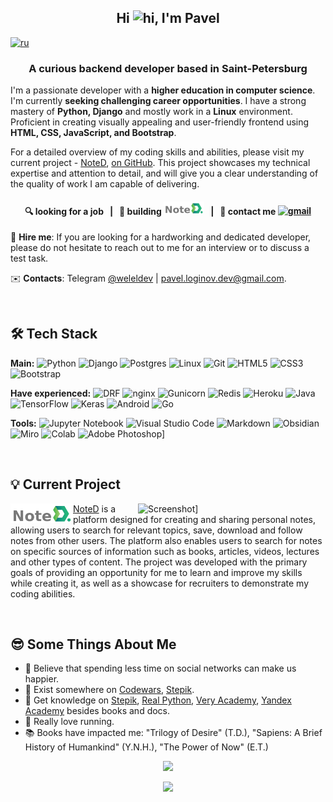 <!-- <p align="center"><img src="imgs/cover.jpeg" alt="cover" width="700" /></p> -->

<h2 align="center">
  Hi <img alt="hi" src="https://raw.githubusercontent.com/aemmadi/aemmadi/master/wave.gif" width="36"/>, I'm Pavel
</h2>
<a href="https://github.com/welel/welel/blob/main/README.rus.md" ><img alt="ru" src="https://img.shields.io/badge/%D0%B2%D0%B5%D1%80%D1%81%D0%B8%D1%8F-%D0%BD%D0%B0%20%D1%80%D1%83%D1%81%D1%81%D0%BA%D0%BE%D0%BC-blue"/></a>

<!-- 
<img align="right" alt="Mark" src="imgs/WATNEY.png" height="340" />
-->

<h3 align="center">A curious backend developer based in Saint-Petersburg</h3>

I'm a passionate developer with a **higher education in computer science**. I'm currently **seeking challenging career opportunities**. I have a strong mastery of **Python, Django** and mostly work in a **Linux** environment. Proficient in creating visually appealing and user-friendly frontend using **HTML, CSS, JavaScript, and Bootstrap**.

For a detailed overview of my coding skills and abilities, please visit my current project - [NoteD](https://welel-noted.site/en/), [on GitHub](https://github.com/welel/noted). This project showcases my technical expertise and attention to detail, and will give you a clear understanding of the quality of work I am capable of delivering.


<h4 align="center">🔍 looking for a job &nbsp; | &nbsp; 🌱 building <a href="https://github.com/welel/noted" _target="blank"><img alt="noted_logo" src="imgs/noted_logo2.png" width="65"/></a> &nbsp; | &nbsp; 💬 contact me <a href="mailto:pavel.loginov.dev@gmail.com" ><img src="https://img.shields.io/badge/-gmail-informational?style=flat&logo=gmail" alt="gmail"/></a></h4>

👔 **Hire me**: If you are looking for a hardworking and dedicated developer, please do not hesitate to reach out to me for an interview or to discuss a test task.

:envelope: **Contacts**: Telegram [@weleldev](https://t.me/weleldev) | pavel.loginov.dev@gmail.com.

<br>

## 🛠️ Tech Stack

<p>
  <b>Main:</b>
  <img src="https://img.shields.io/badge/Python-%2314354c.svg?logo=Python&logoColor=white&style=flat" alt="Python" />
  <img src="https://img.shields.io/badge/Django-%23092e20.svg?logo=django&logoColor=white&style=flat" alt="Django" />
  <img src="https://img.shields.io/badge/Postgres-%23336791.svg?logo=postgresql&logoColor=white&style=flat" alt="Postgres" />
  <img src="https://img.shields.io/badge/Linux-%23fcc624.svg?logo=linux&logoColor=white&style=flat" alt="Linux" />
  <img src="https://img.shields.io/badge/git-%23d22128.svg?logo=git&logoColor=white&style=flat" alt="Git" />
  <img src="https://img.shields.io/badge/HTML5-%23e34f26.svg?logo=html5&logoColor=white&style=flat" alt="HTML5" />
  <img src="https://img.shields.io/badge/CSS3-%231572b6.svg?logo=css3&logoColor=white&style=flat" alt="CSS3" />
  <img src="https://img.shields.io/badge/Bootstrap-%237952b3.svg?logo=bootstrap&logoColor=white&style=flat" alt="Bootstrap" />
</p>

<p>
  <b>Have experienced:</b>
  <img src="https://img.shields.io/badge/Django-REST-ff1709?style=flat&logo=django&logoColor=white&color=ff1709&labelColor=gray" alt="DRF" />
  <img src="https://img.shields.io/badge/nginx-%23009639.svg?style=flat&logo=nginx&logoColor=white" alt="nginx" />
  <img src="https://img.shields.io/badge/gunicorn-%298729.svg?style=flat&logo=gunicorn&logoColor=white" alt="Gunicorn" />
  <img src="https://img.shields.io/badge/Redis-%23a51f17.svg?logo=redis&logoColor=white&style=flat" alt="Redis" />
  <img src="https://img.shields.io/badge/heroku-%23430098.svg?style=flat&logo=heroku&logoColor=white" alt="Heroku" />
  <img src="https://img.shields.io/badge/Java-%23ED8B00.svg?style=flat&logo=java&logoColor=white" alt="Java" />
  <img src="https://img.shields.io/badge/TensorFlow-%23FF6F00.svg?style=flat&logo=TensorFlow&logoColor=white" alt="TensorFlow" />
  <img src="https://img.shields.io/badge/Keras-%23D00000.svg?style=flat&logo=Keras&logoColor=white" alt="Keras" />
  <img src="https://img.shields.io/badge/Android-3DDC84?style=flat&logo=android&logoColor=white" alt="Android" />
  <img src="https://img.shields.io/badge/Go-%2300ADD8.svg?style=flat&logo=go&logoColor=white" alt="Go" />
</p>

<p>
  <b>Tools:</b>
  <img src="https://img.shields.io/badge/Jupyter-%23FA0F00.svg?style=flat&logo=jupyter&logoColor=white" alt="Jupyter Notebook" />
  <img src="https://img.shields.io/badge/VS%20Code-0078d7.svg?style=flat&logo=visual-studio-code&logoColor=white" alt="Visual Studio Code" />
  <img src="https://img.shields.io/badge/Markdown-%23000000.svg?style=flat&logo=markdown&logoColor=white" alt="Markdown" />
  <img src="https://img.shields.io/badge/Obsidian-%23483699.svg?style=flat&logo=obsidian&logoColor=white" alt="Obsidian" />
  <img src="https://img.shields.io/badge/Miro-%23F2CA02.svg?style=flat&logo=miro&logoColor=black" alt="Miro" />
  <img src="https://img.shields.io/badge/Colab-%23F46800.svg?style=flat&logo=googlecolab&logoColor=white" alt="Colab" />
  <img src="https://img.shields.io/badge/Adobe%20Photoshop-%2331A8FF.svg?style=flat&logo=adobe%20photoshop&logoColor=white" alt="Adobe Photoshop]" />
</p>

<br>

## 💡 Current Project

<img src="https://camo.githubusercontent.com/ea165e2ba59ef0cbdad777ca1ff5fdfe552ab21ade7571285df6ce01f87551b6/68747470733a2f2f692e6962622e636f2f5a4d6a397476722f6f75747075742d6f6e6c696e65706e67746f6f6c732e706e67" width="300" align="right" alt="Screenshot]" />

<a href="https://github.com/welel/noted" _target="blank"><img alt="noted_logo" src="imgs/noted_logo2.png" width="100" align="left" /></a>

[NoteD](https://github.com/welel/noted) is a platform designed for creating and sharing personal notes, allowing users to search for relevant topics, save, download and follow notes from other users. The platform also enables users to search for notes on specific sources of information such as books, articles, videos, lectures and other types of content. The project was developed with the primary goals of providing an opportunity for me to learn and improve my skills while creating it, as well as a showcase for recruiters to demonstrate my coding abilities.

<br>

## 😎 Some Things About Me
* 📱 Believe that spending less time on social networks can make us happier.
* 🚀 Exist somewhere on [Codewars](https://www.codewars.com/users/-welel-), [Stepik](https://stepik.org/users/45294126).
* 📓 Get knowledge on [Stepik](https://stepik.org/), [Real Python](https://realpython.com/), [Very Academy](https://www.youtube.com/channel/UC1mxuk7tuQT2D0qTMgKji3w), [Yandex Academy](https://www.youtube.com/c/%D0%90%D0%BA%D0%B0%D0%B4%D0%B5%D0%BC%D0%B8%D1%8F%D0%AF%D0%BD%D0%B4%D0%B5%D0%BA%D1%81%D0%B0/about) besides books and docs.
* 🏃 Really love running.
* 📚 Books have impacted me: "Trilogy of Desire" (T.D.), "Sapiens: A Brief History of Humankind" (Y.N.H.), "The Power of Now" (E.T.)

<p align="center"><img src="https://streak-stats.demolab.com?user=welel&theme=flag-india&hide_border=true&date_format=j%20M%5B%20Y%5D&background=DD272700&stroke=0211DD" atl="commits_stat" width="420"/></p>

<p align="center"><img src="https://komarev.com/ghpvc/?username=welel&color=orange"></p>
